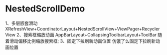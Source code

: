 # NestedScrollDemo
1、多层嵌套滑动 
XRefreshView+CoordinatorLayout+NestedScrollView+ViewPager+RecyclerView
2、搜索框缩放动画 
AppBarLayout+CollapsingToolbarLayout+ToolBar 
随着滑动偏移比例缩放搜索框;
3、固定下拉刷新动画位置 仿饿了么固定下拉刷新动画位置
